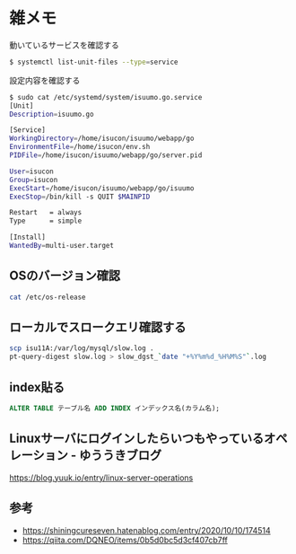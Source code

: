 # 雑メモ

動いているサービスを確認する
```bash
$ systemctl list-unit-files --type=service
```

設定内容を確認する
```bash
$ sudo cat /etc/systemd/system/isuumo.go.service
[Unit]
Description=isuumo.go

[Service]
WorkingDirectory=/home/isucon/isuumo/webapp/go
EnvironmentFile=/home/isucon/env.sh
PIDFile=/home/isucon/isuumo/webapp/go/server.pid

User=isucon
Group=isucon
ExecStart=/home/isucon/isuumo/webapp/go/isuumo
ExecStop=/bin/kill -s QUIT $MAINPID

Restart   = always
Type      = simple

[Install]
WantedBy=multi-user.target

```

## OSのバージョン確認
```bash
cat /etc/os-release
```

## ローカルでスロークエリ確認する
```bash
scp isu11A:/var/log/mysql/slow.log .
pt-query-digest slow.log > slow_dgst_`date "+%Y%m%d_%H%M%S"`.log
```

## index貼る
```sql
ALTER TABLE テーブル名 ADD INDEX インデックス名(カラム名);
```


## Linuxサーバにログインしたらいつもやっているオペレーション - ゆううきブログ
https://blog.yuuk.io/entry/linux-server-operations

## 参考
- https://shiningcureseven.hatenablog.com/entry/2020/10/10/174514
- https://qiita.com/DQNEO/items/0b5d0bc5d3cf407cb7ff

